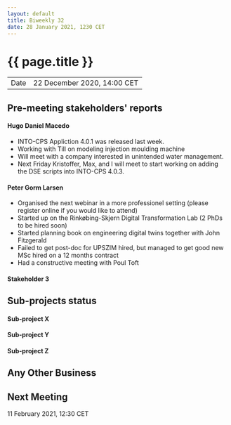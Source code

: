 ```yaml
---
layout: default
title: Biweekly 32
date: 28 January 2021, 1230 CET
---
```


<script src="https://code.jquery.com/jquery-1.11.1.min.js">
</script>
<script src="/javascripts/edit.js"></script>
<script>setEditButonNm();</script>

# {{ page.title }}

|||
|---|---|
| Date | 22 December 2020, 14:00 CET |


## Pre-meeting stakeholders' reports

<!-- Please keep in mind that the minutes are publicly available.-->

#### Hugo Daniel Macedo
  * INTO-CPS Appliction 4.0.1 was released last week.
  * Working with Till on modeling injection moulding machine
  * Will meet with a company interested in unintended water management.
  * Next Friday Kristoffer, Max, and I will meet to start working on adding the DSE scripts
  into INTO-CPS 4.0.3. 

#### Peter Gorm Larsen
* Organised the next webinar in a more professionel setting (please register online if you would like to attend)
* Started up on the Rinkøbing-Skjern Digital Transformation Lab (2 PhDs to be hired soon)
* Started planning book on engineering digital twins together with John Fitzgerald
* Failed to get post-doc for UPSZIM hired, but managed to get good new MSc hired on a 12 months contract
* Had a constructive meeting with Poul Toft

#### Stakeholder 3


## Sub-projects status

#### Sub-project X

#### Sub-project Y

#### Sub-project Z

##  Any Other Business

Next Meeting
------------

11 February 2021, 12:30 CET


<div id="edit_page_div"></div>
